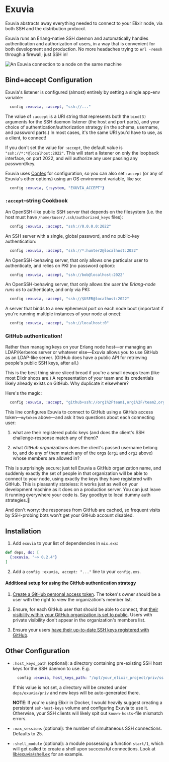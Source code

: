 # Exuvia

Exuvia abstracts away everything needed to connect to your Elixir node, via both SSH and the distribution protocol.

Exuvia runs an Erlang-native SSH daemon and automatically handles authentication and authorization of users, in a way that is convenient for both development and production. No more headaches trying to `erl -remsh` through a firewall; just SSH in!

![An Exuvia connection to a node on the same machine](/../screenshots/local_connection.png?raw=true)

## Bind+accept Configuration

Exuvia's listener is configured (almost) entirely by setting a single app-env variable:

```elixir
  config :exuvia, :accept, "ssh://..."
```

The value of `:accept` is a URI string that represents both the `bind(3)` arguments for the SSH daemon listener (the host and port parts), and your choice of authentication/authorization strategy (in the schema, username, and password parts.) In most cases, it's the same URI you'd have to use, as a client, to connect!

If you don't set the value for `:accept`, the default value is `"ssh://*:*@localhost:2022"`. This will start a listener on only the loopback interface, on port 2022, and will authorize any user passing any password/key.

Exuvia uses [Confex](https://github.com/Nebo15/confex) for configuration, so you can also set `:accept` (or any of Exuvia's other options) using an OS environment variable, like so:

```elixir
  config :exuvia, {:system, "EXUVIA_ACCEPT"}
```

### `:accept`-string Cookbook

An OpenSSH-like public SSH server that depends on the filesystem (i.e. the host must have `/home/$user/.ssh/authorized_keys` files):

```elixir
  config :exuvia, :accept, "ssh://0.0.0.0:2022"
```

An SSH server with a single, global password, and no public-key authentication:

```elixir
  config :exuvia, :accept, "ssh://*:hunter2@localhost:2022"
```

An OpenSSH-behaving server, that only allows one particular user to authenticate, and relies on PKI (no password option):

```elixir
  config :exuvia, :accept, "ssh://bob@localhost:2022"
```

An OpenSSH-behaving server, that only allows *the user the Erlang-node runs as* to authenticate, and only via PKI:

```elixir
  config :exuvia, :accept, "ssh://$USER@localhost:2022"
```

A server that binds to a new ephemeral port on each node boot (important if you're running multiple instances of your node at once):

```elixir
  config :exuvia, :accept, "ssh://localhost:0"
```

### GitHub authentication!

Rather than managing keys on your Erlang node host—or managing an LDAP/Kerberos server or whatever else—Exuvia allows you to use GitHub as an LDAP-like server. (GitHub does have a public API for retrieving people's public SSH keys, after all.)

This is the best thing since sliced bread if you're a small devops team (like most Elixir shops are.) A representation of your team and its credentials likely already exists on GitHub. Why duplicate it elsewhere?

Here's the magic:

```elixir
  config :exuvia, :accept, "github+ssh://org1%2Fteam1,org1%2F/team2,org2:mytoken@0.0.0.0:2022"
```

This line configures Exuvia to connect to GitHub using a GitHub access token—`mytoken` above—and ask it two questions about each connecting user:

1. what are their registered public keys (and does the client's SSH challenge-response match any of them)?

2. what *GitHub organizations* does the client's passed username belong to, and do any of them match any of the orgs (`org1` and `org2` above) whose members are allowed in?

This is surprisingly secure: just tell Exuvia a GitHub organization name, and suddenly exactly the set of people in that organization will be able to connect to your node, using exactly the keys they have registered with GitHub. This is pleasantly stateless: it works just as well on your development machine as it does on a production server. You can just leave it running everywhere your code is. Say goodbye to local dummy auth strategies.👋

And don't worry: the responses from GitHub are cached, so frequent visits by SSH-probing bots won't get your GitHub account disabled.

## Installation

  1. Add `exuvia` to your list of dependencies in `mix.exs`:

  ```elixir
  def deps, do: [
    {:exuvia, "~> 0.2.4"}
  ]
  ```

  2. Add a `config :exuvia, accept: "..."` line to your `config.exs`.

#### Additional setup for using the GitHub authentication strategy

1. [Create a GitHub personal access token](https://help.github.com/articles/creating-a-personal-access-token-for-the-command-line/). The token's owner should be a user with the right to view the organization's member list.

2. Ensure, for each GitHub user that should be able to connect, that [their visibility within your GitHub organization is set to public](https://help.github.com/articles/publicizing-or-hiding-organization-membership/). Users with private visibility don't appear in the organization's members list.

3. Ensure your users [have their up-to-date SSH keys registered with GitHub](https://help.github.com/articles/adding-a-new-ssh-key-to-your-github-account/).

## Other Configuration

* `:host_keys_path` (optional): a directory containing pre-existing SSH host keys for the SSH daemon to use. E.g.

  ```elixir
    config :exuvia, host_keys_path: "/opt/your_elixir_project/priv/ssh"
  ```

  If this value is not set, a directory will be created under `deps/exuvia/priv` and new keys will be auto-generated there.

  **NOTE**: If you're using Elixir in Docker, I would heavily suggest creating a persistent `ssh-host-keys` volume and configuring Exuvia to use it. Otherwise, your SSH clients will likely spit out `known-hosts`-file mismatch errors.

* `:max_sessions` (optional): the number of simultaneous SSH connections. Defaults to 25.

* `:shell_module` (optional): a module possessing a function `start/1`, which will get called to create a shell upon successful connections. Look at [lib/exuvia/shell.ex](https://github.com/tsutsu/exuvia/blob/master/lib/exuvia/shell.ex) for an example.
